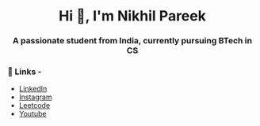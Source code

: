 <h1 align="center">Hi 👋, I'm Nikhil Pareek</h1>
<h3 align="center">A passionate student from India, currently pursuing BTech in CS</h3>

### 🔗 Links -
- [LinkedIn](https://linkedin.com/in/nikkhil-pareek)    
- [Instagram](https://instagram.com/nikkhil.pareek)   
- [Leetcode](https://leetcode.com/nikkhil-pareek/)  
- [Youtube](https://youtube.com/@nikkhil.pareek) 


